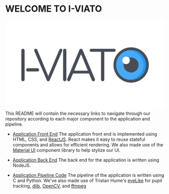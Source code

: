 # WELCOME TO I-VIATO
![I-VIATO Logo](/iviato-ui/src/img/iviato.png)
This README will contain the necessary links to navigate through our
repository according to each major component to the application and pipeline.

* [Application Front End](https://github.com/MohammadSharif/i-viato/tree/develop/iviato-ui)
The application front end is implemented using HTML, CSS, and [ReactJS](https://github.com/facebook/react).
React makes it easy to reuse stateful components and allows for efficient rendering. We also made use of the
[Material UI](https://github.com/mui-org/material-ui) component library to help stylize our UI.  

* [Application Back End](https://github.com/MohammadSharif/i-viato/tree/develop/iviato-api)
The back end for the application is written using NodeJS.

* [Application Pipeline Code](https://github.com/MohammadSharif/i-viato/tree/develop/iviato-pipeline)
The pipeline of the application is written using C and Python. We've also made use of Tristan Hume's
[eyeLike](https://github.com/trishume/eyeLike) for pupil tracking, [dlib](https://github.com/davisking/dlib),
[OpenCV](https://github.com/opencv/opencv), and [ffmpeg](https://github.com/FFmpeg/FFmpeg)
